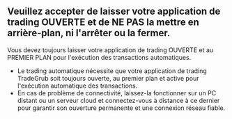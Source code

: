 ## Veuillez accepter de laisser votre application de trading OUVERTE et de NE PAS la mettre en arrière-plan, ni l'arrêter ou la fermer.

Vous devez toujours laisser votre application de trading OUVERTE et au PREMIER PLAN pour l'exécution des transactions automatiques.
- Le trading automatique nécessite que votre application de trading TradeGrub soit toujours ouverte, au premier plan et active pour l'exécution automatique des transactions.
- En cas de problème de connectivité, laissez-la fonctionner sur un PC distant ou un serveur cloud et connectez-vous à distance à ce dernier pour garantir son ouverture permanente et une connexion réseau fiable.